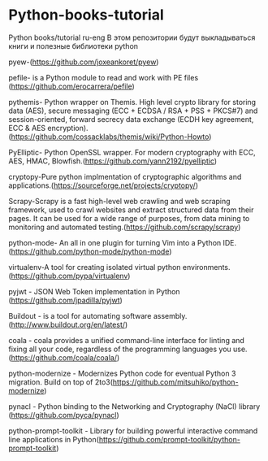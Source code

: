 # Python-books-tutorial
Python books/tutorial ru-eng
В этом репозитории будут выкладываться книги и полезные библиотеки python


pyew-(https://github.com/joxeankoret/pyew)

pefile- is a Python module to read and work with PE files (https://github.com/erocarrera/pefile)

pythemis- Python wrapper on Themis. High level crypto library for storing data (AES), secure messaging (ECC + ECDSA / RSA + PSS + PKCS#7) and session-oriented, forward secrecy data exchange (ECDH key agreement, ECC & AES encryption).(https://github.com/cossacklabs/themis/wiki/Python-Howto)

PyElliptic- Python OpenSSL wrapper. For modern cryptography with ECC, AES, HMAC, Blowfish.(https://github.com/yann2192/pyelliptic)

cryptopy-Pure python implmentation of cryptographic algorithms and applications.(https://sourceforge.net/projects/cryptopy/)

Scrapy-Scrapy is a fast high-level web crawling and web scraping framework, used to crawl websites and extract structured data from their pages. It can be used for a wide range of purposes, from data mining to monitoring and automated testing.(https://github.com/scrapy/scrapy)

python-mode- An all in one plugin for turning Vim into a Python IDE.(https://github.com/python-mode/python-mode)

virtualenv-A tool for creating isolated virtual python environments.(https://github.com/pypa/virtualenv)

pyjwt - JSON Web Token implementation in Python (https://github.com/jpadilla/pyjwt)

Buildout - is a tool for automating software assembly.(http://www.buildout.org/en/latest/)

coala - coala provides a unified command-line interface for linting and fixing all your code, regardless of the programming languages you use.(https://github.com/coala/coala/)

python-modernize - Modernizes Python code for eventual Python 3 migration. Build on top of 2to3(https://github.com/mitsuhiko/python-modernize)

pynacl - Python binding to the Networking and Cryptography (NaCl) library (https://github.com/pyca/pynacl)

python-prompt-toolkit - Library for building powerful interactive command line applications in Python(https://github.com/prompt-toolkit/python-prompt-toolkit)



